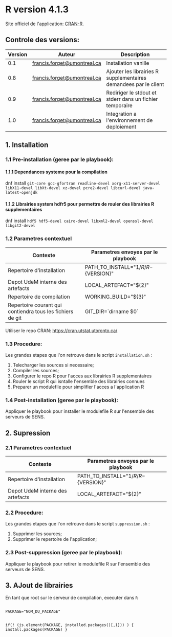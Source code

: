 
# R version 4.1.3

Site officiel de l'application: [CRAN-R](https://cran.r-project.org/).

## Controle des **versions**:

| Version  | Auteur  | Description  |
|---|---|---|
| 0.1  | francis.forget@umontreal.ca  | Installation vanille  |
| 0.8  | francis.forget@umontreal.ca  | Ajouter les librairies R supplementaires demandees par le client  |
| 0.9  | francis.forget@umontreal.ca  | Rediriger le stdout et stderr dans un fichier temporaire  |
| 1.0  | francis.forget@umontreal.ca  | Integration a l'environnement de deploiement  |

## 1. Installation

### 1.1 Pre-installation (geree par le playbook):

#### 1.1.1 Dependances systeme pour la compilation
dnf install `git-core gcc-gfortran readline-devel xorg-x11-server-devel libX11-devel libXt-devel xz-devel pcre2-devel libcurl-devel java-latest-openjdk`

#### 1.1.2 Librairies system hdfr5 pour permettre de rouler des librairies R supplementaires
dnf install `hdf5 hdf5-devel cairo-devel libxml2-devel openssl-devel libgit2-devel`

### 1.2 Parametres contextuel

| Contexte  | Parametres envoyes par le playbook  |
|---|---|
| Repertoire d'installation         | PATH_TO_INSTALL="${1}/R/R-${VERSION}"
| Depot UdeM interne des artefacts  | LOCAL_ARTEFACT="${2}"
| Repertoire de compilation         | WORKING_BUILD="${3}" 
| Repertoire courant qui contiendra tous les fichiers de git  |  GIT_DIR=\`dirname $0\`

Utiliser le repo CRAN: <https://cran.utstat.utoronto.ca/>

### 1.3 Procedure:

Les grandes etapes que l'on retrouve dans le script `installation.sh` :
1. Telecharger les sources si necessaire;
2. Compiler les sources;
3. Configurer le repo R pour l'acces aux librairies R supplementaires 
4. Rouler le script R qui isntalle l'ensemble des librairies connues 
5. Preparer un modulefile pour simplifier l'acces a l'application R

### 1.4 Post-installation (geree par le playbook):
Appliquer le playbook pour installer le modulefile R sur l'ensemble des serveurs de SENS.

## 2. Supression

### 2.1 Parametres contextuel

| Contexte  | Parametres envoyes par le playbook  |
|---|---|
| Repertoire d'installation         | PATH_TO_INSTALL="${1}/R/R-${VERSION}"
| Depot UdeM interne des artefacts  | LOCAL_ARTEFACT="${2}"

### 2.2 Procedure:

Les grandes etapes que l'on retrouve dans le script `suppression.sh` :
1. Supprimer les sources;
2. Supprimer le repertoire de l'application;

### 2.3 Post-suppression (geree par le playbook):
Appliquer le playbook pour retirer le modulefile R sur l'ensemble des serveurs de SENS.


## 3. AJout de librairies

En tant que root sur le serveur de compilation, executer dans `R`

<code> 
PACKAGE="NOM_DU_PACKAGE"

if(! (is.element(PACKAGE, installed.packages()[,1])) ) { install.packages(PACKAGE) }
</code>